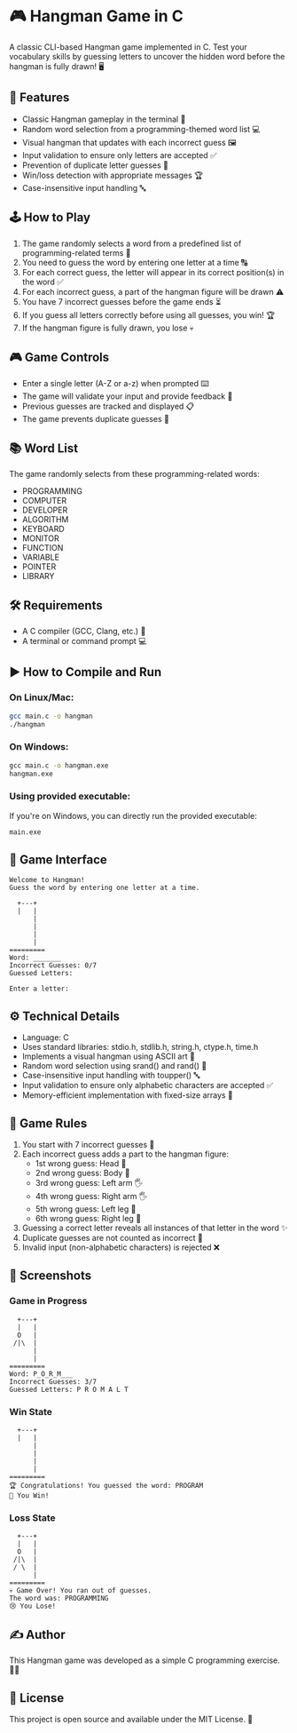 # 🎮 Hangman Game in C

A classic CLI-based Hangman game implemented in C. Test your vocabulary skills by guessing letters to uncover the hidden word before the hangman is fully drawn! 🖥️

## 🌟 Features

- Classic Hangman gameplay in the terminal 🎯
- Random word selection from a programming-themed word list 💻
- Visual hangman that updates with each incorrect guess 🖼️
- Input validation to ensure only letters are accepted ✅
- Prevention of duplicate letter guesses 🚫
- Win/loss detection with appropriate messages 🏆
- Case-insensitive input handling 🔤

## 🕹️ How to Play

1. The game randomly selects a word from a predefined list of programming-related terms 🎲
2. You need to guess the word by entering one letter at a time 🔠
3. For each correct guess, the letter will appear in its correct position(s) in the word ✅
4. For each incorrect guess, a part of the hangman figure will be drawn ⚠️
5. You have 7 incorrect guesses before the game ends ⏳
6. If you guess all letters correctly before using all guesses, you win! 🏆
7. If the hangman figure is fully drawn, you lose 💀

## 🎮 Game Controls

- Enter a single letter (A-Z or a-z) when prompted ⌨️
- The game will validate your input and provide feedback 📢
- Previous guesses are tracked and displayed 📋
- The game prevents duplicate guesses 🚫

## 📚 Word List

The game randomly selects from these programming-related words:
- PROGRAMMING
- COMPUTER
- DEVELOPER
- ALGORITHM
- KEYBOARD
- MONITOR
- FUNCTION
- VARIABLE
- POINTER
- LIBRARY

## 🛠️ Requirements

- A C compiler (GCC, Clang, etc.) 🔧
- A terminal or command prompt 💻

## ▶️ How to Compile and Run

### On Linux/Mac:
```bash
gcc main.c -o hangman
./hangman
```

### On Windows:
```cmd
gcc main.c -o hangman.exe
hangman.exe
```

### Using provided executable:
If you're on Windows, you can directly run the provided executable:
```cmd
main.exe
```

## 🎨 Game Interface

```
Welcome to Hangman!
Guess the word by entering one letter at a time.

  +---+
  |   |
      |
      |
      |
      |
=========
Word: _______
Incorrect Guesses: 0/7
Guessed Letters: 

Enter a letter: 
```

## ⚙️ Technical Details

- Language: C
- Uses standard libraries: stdio.h, stdlib.h, string.h, ctype.h, time.h
- Implements a visual hangman using ASCII art 🎨
- Random word selection using srand() and rand() 🎲
- Case-insensitive input handling with toupper() 🔤
- Input validation to ensure only alphabetic characters are accepted ✅
- Memory-efficient implementation with fixed-size arrays 💾

## 📜 Game Rules

1. You start with 7 incorrect guesses 🎯
2. Each incorrect guess adds a part to the hangman figure:
   - 1st wrong guess: Head 🎩
   - 2nd wrong guess: Body 👕
   - 3rd wrong guess: Left arm 🖐️
   - 4th wrong guess: Right arm 🖐️
   - 5th wrong guess: Left leg 🦵
   - 6th wrong guess: Right leg 🦵
3. Guessing a correct letter reveals all instances of that letter in the word ✨
4. Duplicate guesses are not counted as incorrect 🚫
5. Invalid input (non-alphabetic characters) is rejected ❌

## 📸 Screenshots

### Game in Progress
```
  +---+
  |   |
  O   |
 /|\  |
      |
      |
=========
Word: P_O_R_M___
Incorrect Guesses: 3/7
Guessed Letters: P R O M A L T
```

### Win State
```
  +---+
  |   |
      |
      |
      |
      |
=========
🏆 Congratulations! You guessed the word: PROGRAM
🎉 You Win!
```

### Loss State
```
  +---+
  |   |
  O   |
 /|\  |
 / \  |
      |
=========
💀 Game Over! You ran out of guesses.
The word was: PROGRAMMING
😢 You Lose!
```

## ✍️ Author

This Hangman game was developed as a simple C programming exercise. 👨‍💻

## 📄 License

This project is open source and available under the MIT License. 📜

